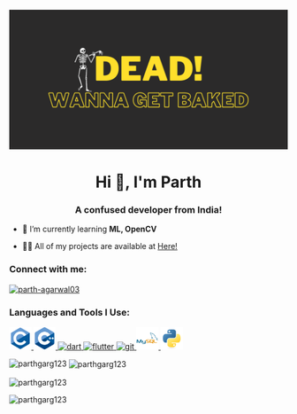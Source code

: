 ![Banner](https://github.com/parthgarg123/parthgarg123/blob/main/dead!.png)
<h1 align="center">Hi 👋, I'm Parth</h1>
<h3 align="center">A confused developer from India!</h3>



- 🌱 I’m currently learning **ML, OpenCV**

- 👨‍💻 All of my projects are available at [Here!](https://github.com/parthgarg123?tab=repositories)

<h3 align="left">Connect with me:</h3>
<p align="left">
<a href="https://linkedin.com/in/parth-agarwal03" target="blank"><img align="center" src="https://raw.githubusercontent.com/rahuldkjain/github-profile-readme-generator/master/src/images/icons/Social/linked-in-alt.svg" alt="parth-agarwal03" height="30" width="40" /></a>
</p>

<h3 align="left">Languages and Tools I Use:</h3>
<p align="left"> <a href="https://www.cprogramming.com/" target="_blank" rel="noreferrer"> <img src="https://raw.githubusercontent.com/devicons/devicon/master/icons/c/c-original.svg" alt="c" width="40" height="40"/> </a> <a href="https://www.w3schools.com/cpp/" target="_blank" rel="noreferrer"> <img src="https://raw.githubusercontent.com/devicons/devicon/master/icons/cplusplus/cplusplus-original.svg" alt="cplusplus" width="40" height="40"/> </a> <a href="https://dart.dev" target="_blank" rel="noreferrer"> <img src="https://www.vectorlogo.zone/logos/dartlang/dartlang-icon.svg" alt="dart" width="40" height="40"/> </a> <a href="https://flutter.dev" target="_blank" rel="noreferrer"> <img src="https://www.vectorlogo.zone/logos/flutterio/flutterio-icon.svg" alt="flutter" width="40" height="40"/> </a> <a href="https://git-scm.com/" target="_blank" rel="noreferrer"> <img src="https://www.vectorlogo.zone/logos/git-scm/git-scm-icon.svg" alt="git" width="40" height="40"/> </a> <a href="https://www.mysql.com/" target="_blank" rel="noreferrer"> <img src="https://raw.githubusercontent.com/devicons/devicon/master/icons/mysql/mysql-original-wordmark.svg" alt="mysql" width="40" height="40"/> </a> <a href="https://www.python.org" target="_blank" rel="noreferrer"> <img src="https://raw.githubusercontent.com/devicons/devicon/master/icons/python/python-original.svg" alt="python" width="40" height="40"/> </a> </p>

<p><img align="left" src="https://github-readme-stats.vercel.app/api/top-langs?username=parthgarg123&show_icons=true&locale=en&layout=compact" alt="parthgarg123" /></p>

<p>&nbsp;<img align="center" src="https://github-readme-stats.vercel.app/api?username=parthgarg123&show_icons=true&locale=en" alt="parthgarg123" /></p>

<p><img align="center" src="https://github-readme-streak-stats.herokuapp.com/?user=parthgarg123&" alt="parthgarg123" /></p>

<p align="left"> <img src="https://komarev.com/ghpvc/?username=parthgarg123&label=Hits&color=0e75b6&style=flat" alt="parthgarg123" /> </p>
